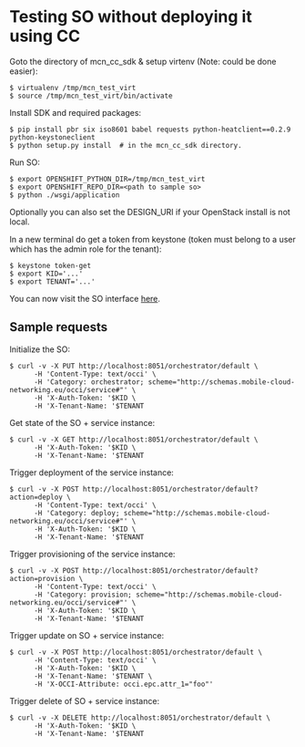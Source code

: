 # Testing SO without deploying it using CC

Goto the directory of mcn_cc_sdk & setup virtenv (Note: could be done easier):

    $ virtualenv /tmp/mcn_test_virt
    $ source /tmp/mcn_test_virt/bin/activate

Install SDK and required packages:

    $ pip install pbr six iso8601 babel requests python-heatclient==0.2.9 python-keystoneclient
    $ python setup.py install  # in the mcn_cc_sdk directory.

Run SO:

    $ export OPENSHIFT_PYTHON_DIR=/tmp/mcn_test_virt
    $ export OPENSHIFT_REPO_DIR=<path to sample so>
    $ python ./wsgi/application

Optionally you can also set the DESIGN_URI if your OpenStack install is not local.

In a new terminal do get a token from keystone (token must belong to a user which has the admin role for the tenant):

    $ keystone token-get
    $ export KID='...'
    $ export TENANT='...'

You can now visit the SO interface [here](http://localhost:8051/orchestrator/default).

## Sample requests

Initialize the SO:

    $ curl -v -X PUT http://localhost:8051/orchestrator/default \
          -H 'Content-Type: text/occi' \
          -H 'Category: orchestrator; scheme="http://schemas.mobile-cloud-networking.eu/occi/service#"' \
          -H 'X-Auth-Token: '$KID \
          -H 'X-Tenant-Name: '$TENANT

Get state of the SO + service instance:

    $ curl -v -X GET http://localhost:8051/orchestrator/default \
          -H 'X-Auth-Token: '$KID \
          -H 'X-Tenant-Name: '$TENANT

Trigger deployment of the service instance:

    $ curl -v -X POST http://localhost:8051/orchestrator/default?action=deploy \
          -H 'Content-Type: text/occi' \
          -H 'Category: deploy; scheme="http://schemas.mobile-cloud-networking.eu/occi/service#"' \
          -H 'X-Auth-Token: '$KID \
          -H 'X-Tenant-Name: '$TENANT

Trigger provisioning of the service instance:

    $ curl -v -X POST http://localhost:8051/orchestrator/default?action=provision \
          -H 'Content-Type: text/occi' \
          -H 'Category: provision; scheme="http://schemas.mobile-cloud-networking.eu/occi/service#"' \
          -H 'X-Auth-Token: '$KID \
          -H 'X-Tenant-Name: '$TENANT

Trigger update on SO + service instance:

    $ curl -v -X POST http://localhost:8051/orchestrator/default \
          -H 'Content-Type: text/occi' \
          -H 'X-Auth-Token: '$KID \
          -H 'X-Tenant-Name: '$TENANT \
          -H 'X-OCCI-Attribute: occi.epc.attr_1="foo"'

Trigger delete of SO + service instance:

    $ curl -v -X DELETE http://localhost:8051/orchestrator/default \
          -H 'X-Auth-Token: '$KID \
          -H 'X-Tenant-Name: '$TENANT